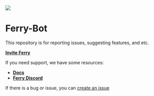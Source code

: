 <a href="https://top.gg/bot/941859797551177809">
  <img src="https://top.gg/api/widget/941859797551177809.svg">
</a>

<script src="https://ferry.instatus.com/widget/script.js">
</script>

# Ferry-Bot
This repository is for reporting issues, suggesting features, and etc.

**[Invite Ferry](https://ferry.cf/invite)**

If you need support, we have some resources:
- **[Docs](https://docs.ferry.cf)**
- **[Ferry Discord](https://ferry.cf/support)**

If there is a bug or issue, you can [create an issue](https://github.com/treeot/Ferry-bot/issues/new?assignees=labels=question&title=+Other%3A+)
